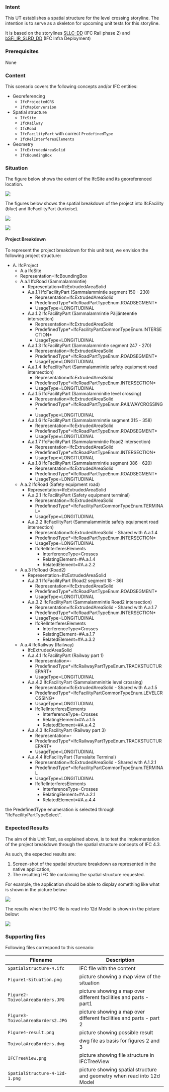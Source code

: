 ### Intent

This UT establishes a spatial structure for the level crossing storyline. The intention is to serve as a skeleton for upcoming unit tests for this storyline.

It is based on the storylines [SLLC-DD](https://app.box.com/folder/119147119179?s=q1x0vz7yqq7otrlet7dm2dx4u44s8fks) (IFC Rail phase 2) and [bSFi_IR_SLRD_DD](https://app.box.com/folder/122373280942?s=x9q3q62tcc77hdqpdw0vjncj7bg3byay) (IFC Infra Deployment)

### Prerequisites

None

### Content

This scenario covers the following concepts and/or IFC entities:

- Georeferencing
    - `IfcProjectedCRS`
    - `IfcMapConversion`
- Spatial structure
    - `IfcSite`
    - `IfcRailway`
    - `IfcRoad`
    - `IfcFacilityPart` with correct `PredefinedType`
    - `IfcRelInterferesElements`
- Geometry
    - `IfcExtrudedAreaSolid`
    - `IfcBoundingBox`

### Situation

The figure below shows the extent of the IfcSite and its georeferenced location.

![](./Figure1-Situation.PNG)

The figures below shows the spatial breakdown of the project into IfcFacility (blue) and IfcFacilityPart (turkoise).

![](./Figure2-ToivolaAreaBorders.JPG)

![](./Figure3-ToivolaAreaBorders2.JPG)

#### Project Breakdown

To represent the project breakdown for this unit test, we envision the following project structure:

- A. IfcProject
    - A.a IfcSite
    - Representation=IfcBoundingBox
    - A.a.1 IfcRoad (Sammalammintie)
        - Representation=IfcExtrudedAreaSolid
        - A.a.1.1 IfcFacilityPart (Sammalammintie segment 150 - 230)
            - Representation=IfcExtrudedAreaSolid
            - PredefinedType*=IfcRoadPartTypeEnum.ROADSEGMENT*
            - UsageType=LONGITUDINAL
        - A.a.1.2 IfcFacilityPart (Sammalammintie Päijänteentie intersection)
            - Representation=IfcExtrudedAreaSolid
            - PredefinedType*=IfcFacilityPartCommonTypeEnum.INTERSECTION*
            - UsageType=LONGITUDINAL
        - A.a.1.3 IfcFacilityPart (Sammalammintie segment 247 - 270)
            - Representation=IfcExtrudedAreaSolid
            - PredefinedType*=IfcRoadPartTypeEnum.ROADSEGMENT*
            - UsageType=LONGITUDINAL
        - A.a.1.4 IfcFacilityPart (Sammalammintie safety equipment road intersection)
            - Representation=IfcExtrudedAreaSolid
            - PredefinedType*=IfcRoadPartTypeEnum.INTERSECTION*
            - UsageType=LONGITUDINAL
        - A.a.1.5 IfcFacilityPart (Sammalamminitie level crossing)
            - Representation=IfcExtrudedAreaSolid
            - PredefinedType*=IfcRoadPartTypeEnum.RAILWAYCROSSING*
            - UsageType=LONGITUDINAL
        - A.a.1.6 IfcFacilityPart (Sammalammimtie segment 315 - 358)
            - Representation=IfcExtrudedAreaSolid
            - PredefinedType*=IfcRoadPartTypeEnum.ROADSEGMENT*
            - UsageType=LONGITUDINAL
        - A.a.1.7 IfcFacilityPart (Sammalammintie Road2 intersection)
            - Representation=IfcExtrudedAreaSolid
            - PredefinedType*=IfcRoadPartTypeEnum.INTERSECTION*
            - UsageType=LONGITUDINAL
        - A.a.1.8 IfcFacilityPart (Sammalammintie segment 386 - 620)
            - Representation=IfcExtrudedAreaSolid
            - PredefinedType*=IfcRoadPartTypeEnum.ROADSEGMENT*
            - UsageType=LONGITUDINAL
    - A.a.2 IfcRoad (Safety equipment road)
        - Representation=IfcExtrudedAreaSolid
        - A.a.2.1 IfcFacilityPart (Safety equipment terminal)
            - Representation=IfcExtrudedAreaSolid
            - PredefinedType*=IfcFacilityPartCommonTypeEnum.TERMINAL*
            - UsageType=LONGITUDINAL
        - A.a.2.2 IfcFacilityPart (Sammalammintie safety equipment road intersection)
            - Representation=IfcExtrudedAreaSolid - Shared with A.a.1.4
            - PredefinedType*=IfcRoadPartTypeEnum.INTERSECTION*
            - UsageType=LONGITUDINAL
            - IfcRelInterferesElements
                - InterferenceType=Crosses
                - RelatingElement=#A.a.1.4
                - RelatedElement=#A.a.2.2
    - A.a.3 IfcRoad (Road2)
        - Representation=IfcExtrudedAreaSolid
        - A.a.3.1 IfcFacilityPart (Road2 segment 18 - 36)
            - Representation=IfcExtrudedAreaSolid
            - PredefinedType*=IfcRoadPartTypeEnum.ROADSEGMENT*
            - UsageType=LONGITUDINAL
        - A.a.3.2 IfcFacilityPart (Sammalammintie Road2 intersection)
            - Representation=IfcExtrudedAreaSolid - Shared with A.a.1.7
            - PredefinedType*=IfcRoadPartTypeEnum.INTERSECTION*
            - UsageType=LONGITUDINAL
            - IfcRelInterferesElements
                - InterferenceType=Crosses
                - RelatingElement=#A.a.1.7
                - RelatedElement=#A.a.3.2
    - A.a.4 IfcRailway (Railway)
        - IfcExtrudedAreaSolid
        - A.a.4.1 IfcFacilityPart (Railway part 1)
            - Representation=-
            - PredefinedType*=IfcRailwayPartTypeEnum.TRACKSTUCTUREPART*
            - UsageType=LONGITUDINAL
        - A.a.4.2 IfcFacilityPart (Sammalamminitie level crossing)
            - Representation=IfcExtrudedAreaSolid - Shared with A.a.1.5
            - PredefinedType*=IfcFacilityPartCommonTypeEnum.LEVELCROSSING*
            - UsageType=LONGITUDINAL
            - IfcRelInterferesElements
                - InterferenceType=Crosses
                - RelatingElement=#A.a.1.5
                - RelatedElement=#A.a.4.2
        - A.a.4.3 IfcFacilityPart (Railway part 3)
            - Representation=-
            - PredefinedType*=IfcRailwayPartTypeEnum.TRACKSTUCTUREPART*
            - UsageType=LONGITUDINAL
        - A.a.4.4 IfcFacilityPart (Turvalaite Terminal)
            - Representation=IfcExtrudedAreaSolid - Shared with A.1.2.1
            - PredefinedType*=IfcFacilityPartCommonTypeEnum.TERMINAL
            - UsageType=LONGITUDINAL
            - IfcRelInterferesElements
                - InterferenceType=Crosses
                - RelatingElement=#A.a.2.1
                - RelatedElement=#A.a.4.4

the PredefinedType enumeration is selected through "IfcFacilityPartTypeSelect".

### Expected Results

The aim of this Unit Test, as explained above, is to test the implementation of the project breakdown through the spatial structure concepts of IFC 4.3.

As such, the expected results are:

1. Screen-shot of the spatial structure breakdown as represented in the native application,
2. The resulting IFC file containing the spatial structure requested.

For example, the application should be able to display something like what is shown in the picture below: 

![](./Figure4-result.png)

The results when the IFC file is read into 12d Model is shown in the picture below: 

![](./SpatialStructure-4-12d-1.png)

### Supporting files

Following files correspond to this scenario:

| Filename                          | Description                                                  |
| --------------------------------- | ------------------------------------------------------------ |
| `SpatialStructure-4.ifc`          | IFC file with the content                                    |
| `Figure1-Situation.png`           | picture showing a map view of the situation                  |
| `Figure2-ToivolaAreaBorders.JPG`  | picture showing a map over different facilities and parts - part1 |
| `Figure3-ToivolaAreaBorders2.JPG` | picture showing a map over different facilities and parts - part 2 |
| `Figure4-result.png`              | picture showing possible result                              |
| `ToivolaAreaBorders.dwg`          | dwg file as basis for figures 2 and 3                        |
| `IFCTreeView.png`                 | picture showing file structure in IFCTreeView                |
| `SpatialStructure-4-12d-1.png`    | picture showing spatial structure and geometry when read into 12d Model                |
